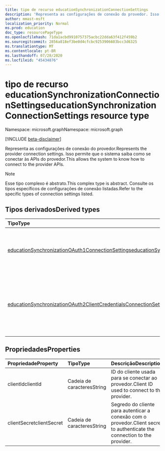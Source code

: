 ```yaml
---
title: tipo de recurso educationSynchronizationConnectionSettings
description: 'Representa as configurações de conexão do provedor. Isso permite que o sistema saiba como se conectar às APIs do provedor. '
author: mmast-msft
localization_priority: Normal
ms.prod: education
doc_type: resourcePageType
ms.openlocfilehash: 71da1acbd9910757375acbc22dda63f412f459b2
ms.sourcegitcommit: 2856a818ef3be0d4cfcbc9253906603bcc3d6325
ms.translationtype: MT
ms.contentlocale: pt-BR
ms.lasthandoff: 07/28/2020
ms.locfileid: "45434876"
---
```

# <a name="educationsynchronizationconnectionsettings-resource-type"></a><span data-ttu-id="aa944-104">tipo de recurso educationSynchronizationConnectionSettings</span><span class="sxs-lookup"><span data-stu-id="aa944-104">educationSynchronizationConnectionSettings resource type</span></span>

<span data-ttu-id="aa944-105">Namespace: microsoft.graph</span><span class="sxs-lookup"><span data-stu-id="aa944-105">Namespace: microsoft.graph</span></span>

[!INCLUDE [beta-disclaimer](../../includes/beta-disclaimer.md)]

<span data-ttu-id="aa944-106">Representa as configurações de conexão do provedor.</span><span class="sxs-lookup"><span data-stu-id="aa944-106">Represents the provider connection settings.</span></span> <span data-ttu-id="aa944-107">Isso permite que o sistema saiba como se conectar às APIs do provedor.</span><span class="sxs-lookup"><span data-stu-id="aa944-107">This allows the system to know how to connect to the provider APIs.</span></span>

> [!NOTE]
> <span data-ttu-id="aa944-108">Esse tipo complexo é abstrato.</span><span class="sxs-lookup"><span data-stu-id="aa944-108">This complex type is abstract.</span></span> <span data-ttu-id="aa944-109">Consulte os tipos específicos de configurações de conexão listadas.</span><span class="sxs-lookup"><span data-stu-id="aa944-109">Refer to the specific types of connection settings listed.</span></span>

## <a name="derived-types"></a><span data-ttu-id="aa944-110">Tipos derivados</span><span class="sxs-lookup"><span data-stu-id="aa944-110">Derived types</span></span>

| <span data-ttu-id="aa944-111">Tipo</span><span class="sxs-lookup"><span data-stu-id="aa944-111">Type</span></span>                                                                                                                                      | <span data-ttu-id="aa944-112">Descrição</span><span class="sxs-lookup"><span data-stu-id="aa944-112">Description</span></span>                                                                   |
| :---------------------------------------------------------------------------------------------------------------------------------------- | :---------------------------------------------------------------------------- |
| [<span data-ttu-id="aa944-113">educationSynchronizationOAuth1ConnectionSettings</span><span class="sxs-lookup"><span data-stu-id="aa944-113">educationSynchronizationOAuth1ConnectionSettings</span></span>](educationsynchronizationoauth1connectionsettings.md)                                   | <span data-ttu-id="aa944-114">Use este tipo para fornecer configurações de conexão do OAuth1.</span><span class="sxs-lookup"><span data-stu-id="aa944-114">Use this type to provide OAuth1 connection settings.</span></span>                          |
| [<span data-ttu-id="aa944-115">educationSynchronizationOAuth2ClientCredentialsConnectionSettings</span><span class="sxs-lookup"><span data-stu-id="aa944-115">educationSynchronizationOAuth2ClientCredentialsConnectionSettings</span></span>](educationsynchronizationoauth2clientcredentialsconnectionsettings.md) | <span data-ttu-id="aa944-116">Use este tipo para fornecer as configurações de conexão de credenciais de cliente do OAuth2.</span><span class="sxs-lookup"><span data-stu-id="aa944-116">Use this type to provide OAuth2 Client Credentials Grant connection settings.</span></span> |

## <a name="properties"></a><span data-ttu-id="aa944-117">Propriedades</span><span class="sxs-lookup"><span data-stu-id="aa944-117">Properties</span></span>

| <span data-ttu-id="aa944-118">Propriedade</span><span class="sxs-lookup"><span data-stu-id="aa944-118">Property</span></span>     | <span data-ttu-id="aa944-119">Tipo</span><span class="sxs-lookup"><span data-stu-id="aa944-119">Type</span></span>   | <span data-ttu-id="aa944-120">Descrição</span><span class="sxs-lookup"><span data-stu-id="aa944-120">Description</span></span>                                                   |
| :----------- | :----- | :------------------------------------------------------------ |
| <span data-ttu-id="aa944-121">clientId</span><span class="sxs-lookup"><span data-stu-id="aa944-121">clientId</span></span>     | <span data-ttu-id="aa944-122">Cadeia de caracteres</span><span class="sxs-lookup"><span data-stu-id="aa944-122">String</span></span> | <span data-ttu-id="aa944-123">ID do cliente usada para se conectar ao provedor.</span><span class="sxs-lookup"><span data-stu-id="aa944-123">Client ID used to connect to the provider.</span></span>                    |
| <span data-ttu-id="aa944-124">clientSecret</span><span class="sxs-lookup"><span data-stu-id="aa944-124">clientSecret</span></span> | <span data-ttu-id="aa944-125">Cadeia de caracteres</span><span class="sxs-lookup"><span data-stu-id="aa944-125">String</span></span> | <span data-ttu-id="aa944-126">Segredo do cliente para autenticar a conexão com o provedor.</span><span class="sxs-lookup"><span data-stu-id="aa944-126">Client secret to authenticate the connection to the provider.</span></span> |
